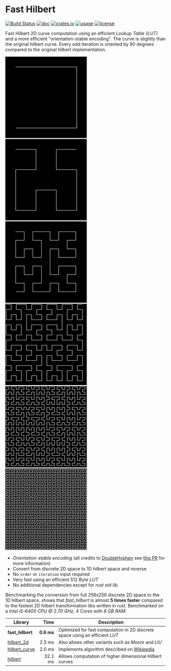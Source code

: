 # Fast Hilbert

[![Build Status](https://github.com/becheran/fast-hilbert/workflows/Test/badge.svg)](https://github.com/becheran/fast-hilbert/actions?workflow=Test)
[![doc](https://docs.rs/fast_hilbert/badge.svg)](https://docs.rs/fast_hilbert)
[![crates.io](https://img.shields.io/crates/v/fast_hilbert.svg)](https://crates.io/crates/fast_hilbert)
[![usage](https://badgen.net/crates/d/fast_hilbert)](https://crates.io/crates/fast_hilbert)
[![license](https://img.shields.io/badge/License-MIT-yellow.svg)](https://opensource.org/licenses/MIT)

Fast Hilbert 2D curve computation using an efficient *Lookup Table (LUT)* and a more efficient "orientation-stable encoding". The curve is slightly than the original hilbert curve. Every odd iteration is oriented by 90 degrees compared to the original hilbert implementation.

![h1](./doc/h1.png)
![h2](./doc/h2.png)
![h3](./doc/h3.png)
![h4](./doc/h4.png)
![h5](./doc/h5.png)
![h6](./doc/h6.png)

* *Orientation-stable encoding* (all credits to [DoubleHyphen](https://github.com/DoubleHyphen) see [this PR](https://github.com/becheran/fast-hilbert/pull/2) for more information)
* Convert from discrete 2D space to 1D hilbert space and reverse
* No `order` or `iteration` input required
* Very fast using an efficient 512 Byte *LUT*
* No additional dependencies except for *rust std lib*.

Benchmarking the conversion from full 256x256 discrete 2D space to the 1D hilbert space, shows that *fast_hilbert* is almost **5 times faster** compared to the fastest 2D hilbert transformation libs written in rust. Benchmarked on a *Intel i5-6400 CPU @ 2.70 GHz, 4 Cores* with *8 GB RAM*:

| Library          | Time       | Description       |
 ----------------- |-----------:| ----------------- |
| **fast_hilbert** |  **0.6 ms** | Optimized for fast computation in 2D discrete space using an efficient *LUT*
| [hilbert_2d](https://crates.io/crates/hilbert_2d)      |  2.5 ms | Also allows other variants such as *Moore* and *LIU* |
| [hilbert_curve](https://crates.io/crates/hilbert_curve)      |   2.0 ms | Implements algorithm described on [Wikipedia](https://en.wikipedia.org/wiki/Hilbert_curve) |
| [hilbert](https://crates.io/crates/hilbert)      |  32.1 ms | Allows computation of higher dimensional Hilbert curves |
